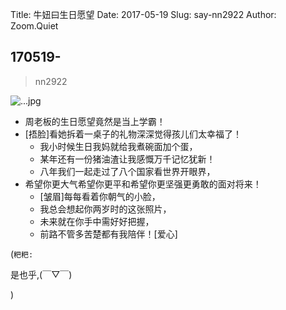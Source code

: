 Title: 牛妞曰生日愿望
Date: 2017-05-19
Slug: say-nn2922
Author: Zoom.Quiet


## 170519-
> nn2922


![...jpg](http://zoomquiet.qiniucdn.com/niuniu-albums/nn2017/170519-nn2922.jpeg?imageView2/2/w/360)


- 周老板的生日愿望竟然是当上学霸！
- [捂脸]看她拆着一桌子的礼物深深觉得孩儿们太幸福了！
    + 我小时候生日我妈就给我煮碗面加个蛋，
    + 某年还有一份猪油渣让我感慨万千记忆犹新！
    + 八年我们一起走过了八个国家看世界开眼界，
- 希望你更大气希望你更平和希望你更坚强更勇敢的面对将来！
    + [皱眉]每每看着你朝气的小脸，
    + 我总会想起你两岁时的这张照片，
    + 未来就在你手中需好好把握，
    + 前路不管多苦楚都有我陪伴！[爱心]


(`粑粑:` 

是也乎,(￣▽￣)


)
